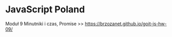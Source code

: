 # JavaScript Poland
Moduł 9 Minutniki i czas, Promise >> 
https://brzozanet.github.io/goit-js-hw-09/
